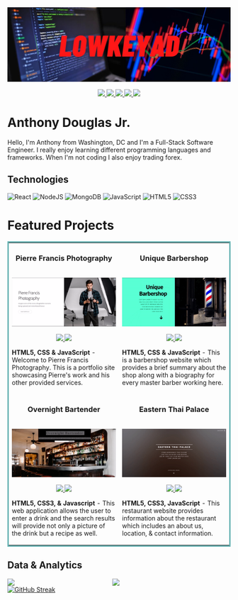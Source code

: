 <img src="https://raw.githubusercontent.com/LowKeyAD/LowKeyAD/master/LowKeyAD Banner.png">

<p align="center">
  <a href="https://anthonydouglasjr.com" target="_blank">
    <img src="https://img.shields.io/static/v1?label=|&message=WEBSITE&color=23555f&style=plastic&logo=react&logo-color=white"/>
  </a>
  <a href="https://www.linkedin.com/in/anthonydouglasjr/" target="_blank">
    <img src="https://img.shields.io/static/v1?label=|&message=LINKED-IN&color=cdf998&style=plastic&logo=linkedin&logo-color=white"/>
  </a>
  <a href="https://twitter.com/_LowKeyAD" target="_blank">
    <img src="https://img.shields.io/static/v1?label=|&message=TWITTER&color=23555f&style=plastic&logo=twitter&logo-color=white"/>
  </a>
  <a href="https://angel.co/u/anthony-douglas-jr" target="_blank">
      <img src="https://img.shields.io/static/v1?label=|&message=ANGEL-LIST&color=cdf998&style=plastic&logo=angellist&logo-color=white"/>
  </a>
  <a href="https://docs.google.com/document/d/1bFKHYo2RTATUeU6ccBSwDuYOKKThtIbv/edit?usp=sharing&ouid=100249314591786317324&rtpof=true&sd=true" target="_blank">
      <img src="https://img.shields.io/static/v1?label=|&message=RESUME&color=23555f&style=plastic&logo=react&logo-color=white"/>
  </a>
</p>

# Anthony Douglas Jr.
 Hello,
I'm Anthony from Washington, DC and I'm a Full-Stack Software Engineer. I really enjoy learning different programming languages and frameworks. When I'm not coding I also enjoy trading forex.

## Technologies 
![React](https://img.shields.io/badge/react-%2320232a.svg?style=for-the-badge&logo=react&logoColor=%2361DAFB)
![NodeJS](https://img.shields.io/badge/node.js-6DA55F?style=for-the-badge&logo=node.js&logoColor=white)
![MongoDB](https://img.shields.io/badge/MongoDB-%234ea94b.svg?style=for-the-badge&logo=mongodb&logoColor=white)
![JavaScript](https://img.shields.io/badge/javascript-%23323330.svg?style=for-the-badge&logo=javascript&logoColor=%23F7DF1E)
![HTML5](https://img.shields.io/badge/html5-%23E34F26.svg?style=for-the-badge&logo=html5&logoColor=white)
![CSS3](https://img.shields.io/badge/css3-%231572B6.svg?style=for-the-badge&logo=css3&logoColor=white)


<h1 align="left">Featured Projects</h1>
<table bordercolor="#66b2b2">
  
  <tr>
    <td width="50%" valign="top">
      <h3 align="center">Pierre Francis Photography</h3>
        <br />
        <a target="_blank" href="https://www.anthonydouglasjr.com/portfolio/pierrephotography/">
            <img src="images/Pierre Francis Photography GIF.gif" width="100%" alt="Pierre Francis Photography"/>
        </a>
        <br />
        <p align="center">
          
  <a href="" target="_blank">
    <img src="https://img.shields.io/static/v1?label=|&message=REPO&color=23555f&style=plastic&logo=github&logo-color=white"/>
  </a>  
  <a href="https://www.anthonydouglasjr.com/portfolio/pierrephotography/" target="_blank">
    <img src="https://img.shields.io/static/v1?label=|&message=WEBSITE&color=cdf998&style=plastic&logo=wordpress&logo-color=white"/>
  </a>
      </p>
        <p><strong>HTML5, CSS & JavaScript</strong> - Welcome to Pierre Francis Photography. This is a portfolio site showcasing Pierre's work and his other provided services.
    <td width="50%" valign="top">
      <h3 align="center">Unique Barbershop</h3>
        <br />
      <a target="_blank" href="https://www.anthonydouglasjr.com/portfolio/master%20barber/">
            <img src="images/Unique Barbershop GIF.gif" width="100%"  alt="Unique Barbershop"/>
        </a>
        <br />
        <p align="center">
          
  <a href="" target="_blank">
    <img src="https://img.shields.io/static/v1?label=|&message=REPO&color=23555f&style=plastic&logo=github&logo-color=white"/>
  </a>
  <a href="https://www.anthonydouglasjr.com/portfolio/master%20barber/" target="_blank">
    <img src="https://img.shields.io/static/v1?label=|&message=WEBSITE&color=cdf998&style=plastic&logo=wordpress&logo-color=white"/>
  </a>
      </p>
        <p><strong>HTML5, CSS & JavaScript</strong> - This is a barbershop website which provides a brief summary about the shop along with a biography for every master barber working here.</p>
    </td>
  </tr>
  
  <tr>
    <td width="50%" valign="top">
      <h3 align="center">Overnight Bartender</h3>
      <br />
        <a target="_blank" href="https://overnightbartender.netlify.app/">
          <img src="images/Overnight Bartender GIF.gif" width="100%" alt="Overnight Bartender"/>
        </a>
      <br />
        <p align="center">
          <a href="https://github.com/LowKeyAD/Overnight-Bartender" target="_blank">
            <img src="https://img.shields.io/static/v1?label=|&message=REPO&color=23555f&style=plastic&logo=github&logo-color=white"/>
          </a>
          <a href="https://overnightbartender.netlify.app/" target="_blank">
            <img src="https://img.shields.io/static/v1?label=|&message=WEBSITE&color=cdf998&style=plastic&logo=wordpress&logo-color=white"/>
          </a>
        </p>
        <p><strong>HTML5, CSS3, & Javascript</strong> - This web application allows the user to enter a drink and the search results will provide not only a picture of the drink but a recipe as well.
    <td width="50%" valign="top">
      <h3 align="center">Eastern Thai Palace</h3>
        <br />
        <a href="https://www.anthonydouglasjr.com/portfolio/eastern%20thai/" target="_blank">
          <img src="images/Eastern Thai Palace GIF.gif" width="100%" alt="Eastern Thai Palace"/>
        </a>
        <br />
        <p align="center">
           <a href="" target="_blank">
            <img src="https://img.shields.io/static/v1?label=|&message=REPO&color=23555f&style=plastic&logo=github&logo-color=white"/>
          </a>
          <a href="https://www.anthonydouglasjr.com/portfolio/eastern%20thai/" target="_blank">
            <img src="https://img.shields.io/static/v1?label=|&message=WEBSITE&color=cdf998&style=plastic&logo=wordpress&logo-color=white"/>
          </a>
        </p>
        <p><strong>HTML5, CSS3, JavaScript</strong> - This restaurant website provides information about the restaurant which includes an about us, location, & contact information.</p>
    </td>
  </tr>
</table>

## Data & Analytics
<img align="left" width="47%" src="https://github-readme-stats.vercel.app/api?username=LowKeyAD&show_icons=true&theme=tokyonight"/>
<img align="left" width="47%" src="https://github-readme-stats.vercel.app/api/top-langs/?username=LowKeyAD&layout=compact"/>

[![GitHub Streak](https://github-readme-streak-stats.herokuapp.com/?user=LowKeyAD)](https://git.io/streak-stats)




<!---
LowKeyAD/LowKeyAD is a ✨ special ✨ repository because its `README.md` (this file) appears on your GitHub profile.
You can click the Preview link to take a look at your changes.
--->
